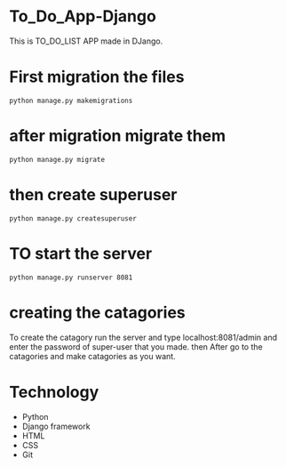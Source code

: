 # To_Do_App-Django
This is TO_DO_LIST APP made in DJango.

# First migration the files
`python manage.py makemigrations`

# after migration migrate them
`python manage.py migrate`

# then create superuser
`python manage.py createsuperuser`

# TO start the server
`python manage.py runserver 8081`

# creating the catagories
To create the catagory run the server and type localhost:8081/admin and enter the password of super-user that you made. then After go to the catagories and make catagories as you want.

# Technology 
* Python
* Django framework
* HTML
* CSS
* Git

